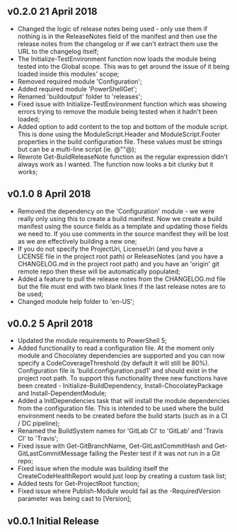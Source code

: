 ## v0.2.0 21 April 2018
* Changed the logic of release notes being used - only use them if nothing is in the ReleaseNotes field of the manifest and then use the release notes from the changelog or if we can't extract them use the URL to the changelog itself;
* The Initialize-TestEnvironment function now loads the module being tested into the Global scope. This was to get around the issue of it being loaded inside this modules' scope;
* Removed required module 'Configuration';
* Added required module 'PowerShellGet';
* Renamed 'buildoutput' folder to 'releases';
* Fixed issue with Initialize-TestEnvironment function which was showing errors trying to remove the module being tested when it hadn't been loaded;
* Added option to add content to the top and bottom of the module script. This is done using the ModuleScript.Header and ModuleScript.Footer properties in the build configuration file. These values must be strings but can be a multi-line script (ie. @"<CONTENT>"@);
* Rewrote Get-BuildReleaseNote function as the regular expression didn't always work as I wanted. The function now looks a bit clunky but it works;

## v0.1.0 8 April 2018
* Removed the dependency on the 'Configuration' module - we were really only using this to create a build manifest. Now we create a build manifest using the source fields as a template and updating those fields we need to. If you use comments in the source manifest they will be lost as we are effectively building a new one;
* If you do not specify the ProjectUri, LicenseUri (and you have a LICENSE file in the project root path) or ReleaseNotes (and you have a CHANGELOG.md in the project root path) and you have an 'origin' git remote repo then these will be automatically populated;
* Added a feature to pull the release notes from the CHANGELOG.md file but the file must end with two blank lines if the last release notes are to be used;
* Changed module help folder to 'en-US';

## v0.0.2 5 April 2018
* Updated the module requirements to PowerShell 5;
* Added functionality to read a configuration file. At the moment only module and Chocolatey dependencies are supported and you can now specify a CodeCoverageThreshold (by default it will still be 80%). Configuration file is 'build.configuration.psd1' and should exist in the project root path. To support this functionality three new functions have been created - Initialize-BuildDependency, Install-ChocolateyPackage and Install-DependentModule;
* Added a InitDependencies task that will install the module dependencies from the configuration file. This is intended to be used where the build environment needs to be created before the build starts (such as in a CI / DC pipeline);
* Renamed the BuildSystem names for 'GitLab CI' to 'GitLab' and 'Travis CI' to 'Travis';
* Fixed issue with Get-GitBranchName, Get-GitLastCommitHash and Get-GitLastCommitMessage failing the Pester test if it was not run in a Git repo;
* Fixed issue when the module was building itself the CreateCodeHealthReport would just loop by creating a custom task list;
* Added tests for Get-ProjectRoot function;
* Fixed issue where Publish-Module would fail as the -RequiredVersion parameter was being cast to [Version];

## v0.0.1 Initial Release